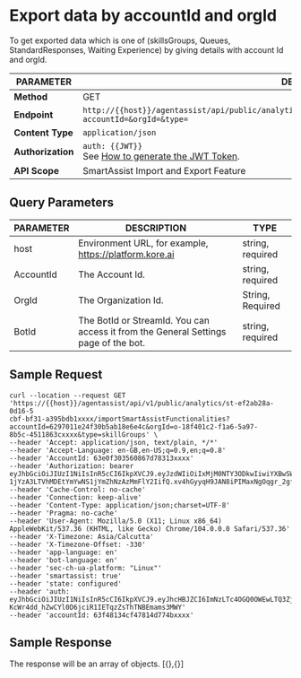 # Export data by accountId and orgId

To get exported data which is one of (skillsGroups, Queues, StandardResponses, Waiting Experience) by giving details with account Id and orgId.

| **PARAMETER** | **DESCRIPTION**                                                                                                          | **TYPE**         |
|---------------|--------------------------------------------------------------------------------------------------------------------------|------------------|
| **Method**        | GET                                                                                                                      |                  |
| **Endpoint**      | `http://{{host}}/agentassist/api/public/analytics/{{instanceBotId}}/importSmartAssistFunctionalities?accountId=&orgId=&type=` |                  |
| **Content Type**  | `application/json`                                                                                                       |                  |
| **Authorization** | `auth: {{JWT}}` <br>See [How to generate the JWT Token](../automation/api-introduction.md#generating-the-jwt-token).                     |                  |
| **API Scope**     | SmartAssist Import and Export Feature                                                                                    |                  |

## Query Parameters

| **PARAMETER** | **DESCRIPTION**                                                                                     | **TYPE**         |
|---------------|-----------------------------------------------------------------------------------------------------|------------------|
| host          | Environment URL, for example, https://platform.kore.ai                                            | string, required |
| AccountId     | The Account Id.                                                                                     | string, required |
| OrgId         | The Organization Id.                                                                                | String, Required |
| BotId         | The BotId or StreamId. You can access it from the General Settings page of the bot.                 | string, required |

## Sample Request

```
curl --location --request GET 'https://{{host}}/agentassist/api/v1/public/analytics/st-ef2ab28a-0d16-5
cbf-bf31-a395bdb1xxxx/importSmartAssistFunctionalities?accountId=6297011e24f30b5ab18e6e4c&orgId=o-18f401c2-f1a6-5a97-
8b5c-4511863cxxxx&type=skillGroups' \
--header 'Accept: application/json, text/plain, */*' 
--header 'Accept-Language: en-GB,en-US;q=0.9,en;q=0.8' 
--header 'AccountId: 63e0f303560867d78313xxxx' 
--header 'Authorization: bearer eyJhbGciOiJIUzI1NiIsInR5cCI6IkpXVCJ9.eyJzdWIiOiIxMjM0NTY3ODkwIiwiYXBwSWQiOiJjcy05N2IwNDZlMy
1jYzA3LTVhMDEtYmYwNS1jYmZhNzAzMmFlY2IifQ.xv4hGyyqH9JAN8iPIMaxNgOqgr_2gfQGohu3aTCGGjI' 
--header 'Cache-Control: no-cache' 
--header 'Connection: keep-alive' 
--header 'Content-Type: application/json;charset=UTF-8' 
--header 'Pragma: no-cache' 
--header 'User-Agent: Mozilla/5.0 (X11; Linux x86_64) AppleWebKit/537.36 (KHTML, like Gecko) Chrome/104.0.0.0 Safari/537.36' 
--header 'X-Timezone: Asia/Calcutta' 
--header 'X-Timezone-Offset: -330' 
--header 'app-language: en' 
--header 'bot-language: en' 
--header 'sec-ch-ua-platform: "Linux"' 
--header 'smartassist: true' 
--header 'state: configured'
--header 'auth: eyJhbGciOiJIUzI1NiIsInR5cCI6IkpXVCJ9.eyJhcHBJZCI6ImNzLTc4OGQ0OWEwLTQ3ZjUtNTdhYS1iZmVlLWFjMWI1MWVhMWFkOCJ9.
KcWr4dd_hZwCYl0D6jciR1IETqzZsThTNBEmams3MWY'
--header 'accountId: 63f48134cf47814d774bxxxx'
```

## Sample Response

The response will be an array of objects.
[{},{}]
